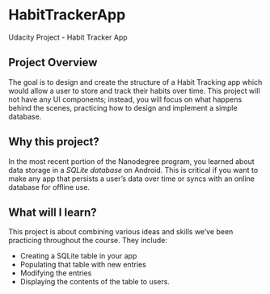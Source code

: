 # HabitTrackerApp
Udacity Project - Habit Tracker App

Project Overview
----------
The goal is to design and create the structure of a Habit Tracking app which would allow a user to 
store and track their habits over time. This project will not have any UI components; instead, you 
will focus on what happens behind the scenes, practicing how to design and implement a simple database.

Why this project?
----------
In the most recent portion of the Nanodegree program, you learned about data storage in a *SQLite 
database* on Android. This is critical if you want to make any app that persists a user’s data over 
time or syncs with an online database for offline use.

## What will I learn?
This project is about combining various ideas and skills we’ve been practicing throughout the course. They include:

* Creating a SQLite table in your app
* Populating that table with new entries
* Modifying the entries
* Displaying the contents of the table to users.

